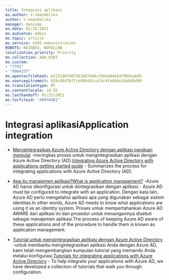 ```yaml
---
title: Integrasi aplikasi
ms.author: v-smandalika
author: v-smandalika
manager: dansimp
ms.date: 01/25/2021
ms.audience: Admin
ms.topic: article
ms.service: o365-administration
ROBOTS: NOINDEX, NOFOLLOW
localization_priority: Priority
ms.collection: Adm_O365
ms.custom:
- "7742"
- "9004337"
ms.openlocfilehash: b2231d07087561b074d6c356ee84e5d7083eab95
ms.sourcegitcommit: 029c4697b77ce996d41ca74c4fa86de1bb84bd99
ms.translationtype: MT
ms.contentlocale: id-ID
ms.lasthandoff: 01/25/2021
ms.locfileid: "49974481"
---
```

# <a name="application--integration"></a><span data-ttu-id="8077b-102">Integrasi aplikasi</span><span class="sxs-lookup"><span data-stu-id="8077b-102">Application  integration</span></span>

- <span data-ttu-id="8077b-103">[Mengintegrasikan Azure Active Directory dengan aplikasi panduan memulai](https://docs.microsoft.com/azure/active-directory/manage-apps/plan-an-application-integration)  -meringkas proses untuk mengintegrasikan aplikasi dengan Azure Active Directory (AD).</span><span class="sxs-lookup"><span data-stu-id="8077b-103">[Integrating Azure Active Directory with applications getting started guide](https://docs.microsoft.com/azure/active-directory/manage-apps/plan-an-application-integration)  - Summarizes the process for integrating applications with Azure Active Directory (AD).</span></span>

- [<span data-ttu-id="8077b-104">Apa itu manajemen aplikasi?</span><span class="sxs-lookup"><span data-stu-id="8077b-104">What is application management?</span></span>](https://docs.microsoft.com/azure/active-directory/manage-apps/what-is-application-management)  <span data-ttu-id="8077b-105">-Azure AD harus dikonfigurasi untuk diintegrasikan dengan aplikasi.</span><span class="sxs-lookup"><span data-stu-id="8077b-105">- Azure AD must be configured to integrate with an application.</span></span> <span data-ttu-id="8077b-106">Dengan kata lain, Azure AD perlu mengetahui aplikasi apa yang digunakan sebagai sistem identitas.</span><span class="sxs-lookup"><span data-stu-id="8077b-106">In other words, Azure AD needs to know what applications are using it as an identity system.</span></span> <span data-ttu-id="8077b-107">Proses untuk mempertahankan Azure AD AWARE dari aplikasi ini dan prosedur untuk menanganinya disebut sebagai manajemen aplikasi.</span><span class="sxs-lookup"><span data-stu-id="8077b-107">The process of keeping Azure AD aware of these applications and of the procedure to handle them is known as application management.</span></span>

- <span data-ttu-id="8077b-108">[Tutorial untuk mengintegrasikan aplikasi dengan Azure Active Directory](https://docs.microsoft.com/azure/active-directory/saas-apps/tutorial-list)  -untuk membantu mengintegrasikan aplikasi Anda dengan Azure AD, kami telah mengembangkan kumpulan tutorial yang memandu Anda melalui konfigurasi.</span><span class="sxs-lookup"><span data-stu-id="8077b-108">[Tutorials for integrating applications with Azure Active Directory](https://docs.microsoft.com/azure/active-directory/saas-apps/tutorial-list)  - To help integrate your applications with Azure AD, we have developed a collection of tutorials that walk you through configuration.</span></span>

